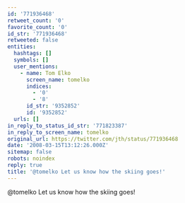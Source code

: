 ```yaml
---
id: '771936468'
retweet_count: '0'
favorite_count: '0'
id_str: '771936468'
retweeted: false
entities:
  hashtags: []
  symbols: []
  user_mentions:
    - name: Tom Elko
      screen_name: tomelko
      indices:
        - '0'
        - '8'
      id_str: '9352852'
      id: '9352852'
  urls: []
in_reply_to_status_id_str: '771823387'
in_reply_to_screen_name: tomelko
original_url: https://twitter.com/jth/status/771936468
date: '2008-03-15T13:12:26.000Z'
sitemap: false
robots: noindex
reply: true
title: '@tomelko Let us know how the skiing goes!'
---
```


@tomelko Let us know how the skiing goes!